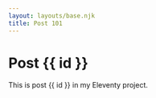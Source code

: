 ```yaml
---
layout: layouts/base.njk
title: Post 101
---
```


# Post {{ id }}

This is post {{ id }} in my Eleventy project.

